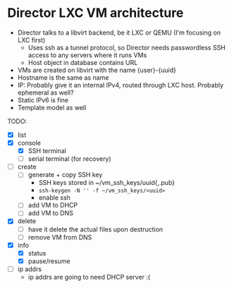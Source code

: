 # Director LXC VM architecture

 - Director talks to a libvirt backend, be it LXC or QEMU (I'm focusing on LXC first)
    - Uses ssh as a tunnel protocol, so Director needs passwordless SSH access to any servers where it runs VMs
    - Host object in database contains URL
 - VMs are created on libvirt with the name {user}-{uuid}
 - Hostname is the same as name
 - IP: Probably give it an internal IPv4, routed through LXC host.  Probably ephemeral as well?
 - Static IPv6 is fine
 - Template model as well



TODO: 
- [x] list
- [x] console
    - [x] SSH terminal
    - [ ] serial terminal (for recovery)
- [ ] create
    - [ ] generate + copy SSH key
       - SSH keys stored in ~/vm_ssh_keys/uuid{,.pub}
       - `ssh-keygen -N '' -f ~/vm_ssh_keys/<uuid>`
       - enable ssh
    - [ ] add VM to DHCP
    - [ ] add VM to DNS
- [x] delete
    - [ ] have it delete the actual files upon destruction
    - [ ] remove VM from DNS
- [x] info
   - [x] status
   - [x] pause/resume
- [ ] ip addrs
   - ip addrs are going to need DHCP server :(
